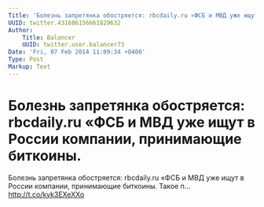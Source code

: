 ```yaml
---
Title: 'Болезнь запретянка обостряется: rbcdaily.ru «ФСБ и МВД уже ищут в России компании, принимающие биткоины.'
UUID: twitter.431686156661829632
Author:
    Title: Balancer
    UUID: twitter.user.balancer73
Date: 'Fri, 07 Feb 2014 11:09:34 +0400'
Type: Post
Markup: Text
---
```


# Болезнь запретянка обостряется: rbcdaily.ru «ФСБ и МВД уже ищут в России компании, принимающие биткоины.

Болезнь запретянка обостряется: rbcdaily.ru «ФСБ и МВД уже
ищут в России компании, принимающие биткоины. Такое п...
http://t.co/kyk3EXeXXo
